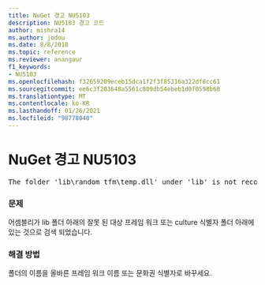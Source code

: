 ```yaml
---
title: NuGet 경고 NU5103
description: NU5103 경고 코드
author: mishra14
ms.author: jodou
ms.date: 8/8/2018
ms.topic: reference
ms.reviewer: anangaur
f1_keywords:
- NU5103
ms.openlocfilehash: f32659209eceb15dca1f2f3f85316a322df8cc61
ms.sourcegitcommit: ee6c3f203648a5561c809db54ebeb1d0f0598b68
ms.translationtype: MT
ms.contentlocale: ko-KR
ms.lasthandoff: 01/26/2021
ms.locfileid: "98778040"
---
```

# <a name="nuget-warning-nu5103"></a>NuGet 경고 NU5103
<pre>The folder 'lib\random_tfm\temp.dll' under 'lib' is not recognized as a valid framework name or a supported culture identifier. Rename it to a valid framework name or culture identifier.</pre>

### <a name="issue"></a>문제

어셈블리가 lib 폴더 아래의 잘못 된 대상 프레임 워크 또는 culture 식별자 폴더 아래에 있는 것으로 검색 되었습니다.


### <a name="solution"></a>해결 방법

폴더의 이름을 올바른 프레임 워크 이름 또는 문화권 식별자로 바꾸세요.

